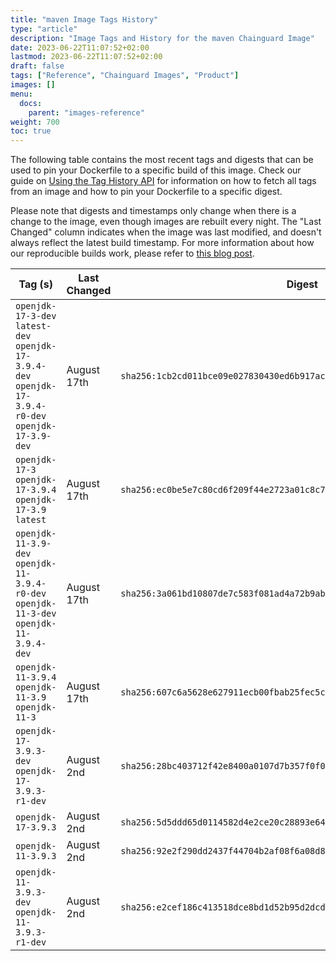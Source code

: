 ```yaml
---
title: "maven Image Tags History"
type: "article"
description: "Image Tags and History for the maven Chainguard Image"
date: 2023-06-22T11:07:52+02:00
lastmod: 2023-06-22T11:07:52+02:00
draft: false
tags: ["Reference", "Chainguard Images", "Product"]
images: []
menu:
  docs:
    parent: "images-reference"
weight: 700
toc: true
---
```


The following table contains the most recent tags and digests that can be used to pin your Dockerfile to a specific build of this image. Check our guide on [Using the Tag History API](/chainguard/chainguard-images/using-the-tag-history-api/) for information on how to fetch all tags from an image and how to pin your Dockerfile to a specific digest.

Please note that digests and timestamps only change when there is a change to the image, even though images are rebuilt every night. The "Last Changed" column indicates when the image was last modified, and doesn't always reflect the latest build timestamp. For more information about how our reproducible builds work, please refer to [this blog post](https://www.chainguard.dev/unchained/reproducing-chainguards-reproducible-image-builds).

| Tag (s)                                                                                                | Last Changed | Digest                                                                    |
|--------------------------------------------------------------------------------------------------------|--------------|---------------------------------------------------------------------------|
|  `openjdk-17-3-dev` `latest-dev` `openjdk-17-3.9.4-dev` `openjdk-17-3.9.4-r0-dev` `openjdk-17-3.9-dev` | August 17th  | `sha256:1cb2cd011bce09e027830430ed6b917acfe6313b808a660678728519ea0cac07` |
|  `openjdk-17-3` `openjdk-17-3.9.4` `openjdk-17-3.9` `latest`                                           | August 17th  | `sha256:ec0be5e7c80cd6f209f44e2723a01c8c75d6949aa09c7b51fab121adbdd653ca` |
|  `openjdk-11-3.9-dev` `openjdk-11-3.9.4-r0-dev` `openjdk-11-3-dev` `openjdk-11-3.9.4-dev`              | August 17th  | `sha256:3a061bd10807de7c583f081ad4a72b9abe1b48c6d70aa15094d9b705cd64ebe9` |
|  `openjdk-11-3.9.4` `openjdk-11-3.9` `openjdk-11-3`                                                    | August 17th  | `sha256:607c6a5628e627911ecb00fbab25fec5c32ea91940f99b27957038e4902a418e` |
|  `openjdk-17-3.9.3-dev` `openjdk-17-3.9.3-r1-dev`                                                      | August 2nd   | `sha256:28bc403712f42e8400a0107d7b357f0f01c599f57bcc7827ce40d8ee2ed623fe` |
|  `openjdk-17-3.9.3`                                                                                    | August 2nd   | `sha256:5d5ddd65d0114582d4e2ce20c28893e64ad56ca807a6fd6121d93c7405aca0a3` |
|  `openjdk-11-3.9.3`                                                                                    | August 2nd   | `sha256:92e2f290dd2437f44704b2af08f6a08d8e2faef7dd6e0c30da2abb47196028c2` |
|  `openjdk-11-3.9.3-dev` `openjdk-11-3.9.3-r1-dev`                                                      | August 2nd   | `sha256:e2cef186c413518dce8bd1d52b95d2dcd0e363875d069c013eb386bf2275f870` |
